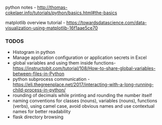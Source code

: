 python notes -  http://thomas-cokelaer.info/tutorials/python/basics.html#the-basics

matplotlib overview tutorial - https://towardsdatascience.com/data-visualization-using-matplotlib-16f1aae5ce70


### TODOS
* Histogram in python
* Manage application configuration or application secrets in Excel  
* global variables and using them inside functions- https://instructobit.com/tutorial/108/How-to-share-global-variables-between-files-in-Python
* python subprocess communication - https://eli.thegreenplace.net/2017/interacting-with-a-long-running-child-process-in-python/
* rounding of decimals while printing and rounding the number itself
* naming conventions for classes (nouns), variables (nouns), functions (verbs), using camel case, avoid obvious names and use contextual names for better readability
* flask directory browsing



<!--stackedit_data:
eyJoaXN0b3J5IjpbLTIwODc2NzAwLC05NTI4MDk1OTgsNDc5Nz
czMjM1LC02MTM1NTcxOTQsLTkyNzUzMjQ5MSw3OTU3NjMzMzUs
LTY1NjczNzk5NywtMTYzMjM5MjA4NywtMjI5NjI5NTU3LDE5Mj
QyNjM5ODgsMTM5MTM5NDA2MCwxMjU4Mjg2MjM3LC04OTAyMzkx
MDAsLTExNDQ5MTE0MzcsLTM2NDU4ODEzNiwtMTYwNzU1NjQ2OC
wtMTE5Mzk4OTg3MCw5OTA1MTMxMTEsLTg4MTEzODM4MSwtOTg5
NDc3MjYxXX0=
-->